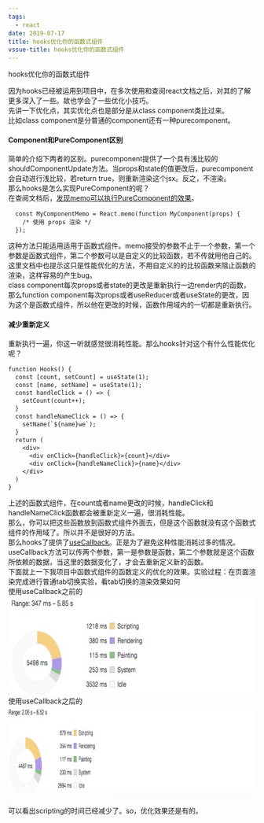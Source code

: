 ```yaml
---
tags:
  - react
date: 2019-07-17
title: hooks优化你的函数式组件
vssue-title: hooks优化你的函数式组件
---
```


hooks优化你的函数式组件

<!-- more -->

因为hooks已经被运用到项目中，在多次使用和查阅react文档之后，对其的了解更多深入了一些。故也学会了一些优化小技巧。
<br />
先讲一下优化点，其实优化点也是部分是从class component类比过来。
<br />
比如class component是分普通的component还有一种purecomponent。
#### Component和PureComponent区别
简单的介绍下两者的区别。purecomponent提供了一个具有浅比较的shouldComponentUpdate方法。当props和state的值更改后，purecomponent会自动进行浅比较，若return true，则重新渲染这个jsx。反之，不渲染。
<br />
那么hooks是怎么实现PureComponent的呢？
<br />
在查阅文档后，[发现memo可以执行PureComponent的效果](https://zh-hans.reactjs.org/docs/react-api.html#reactmemo)。
```
  const MyComponentMemo = React.memo(function MyComponent(props) {
    /* 使用 props 渲染 */
  });
```
这种方法只能适用适用于函数式组件。memo接受的参数不止于一个参数，第一个参数是函数式组件，第二个参数可以是自定义的比较函数，若不传就用他自己的。这里文档中也提示这只是性能优化的方法，不用自定义的的比较函数来阻止函数的渲染，这样容易的产生bug。
<br />
class component每次props或者state的更改是重新执行一边render内的函数，那么function component每次props或者useReducer或者useState的更改，因为这个是函数式组件，所以他在更改的时候，函数作用域内的一切都是重新执行。
<br />
#### 减少重新定义
重新执行一遍，你这一听就感觉很消耗性能。那么hooks针对这个有什么性能优化呢？
<br />
```
function Hooks() {
  const [count, setCount] = useState(1);
  const [name, setName] = useState(1);
  const handleClick = () => {
    setCount(count++);
  }
  const handleNameClick = () => {
    setName(`${name}we`);
  }
  return (
    <div>
      <div onClick={handleClick}>{count}</div>
      <div onClick={handleNameClick}>{name}</div>
    </div>
  )
}
```
上述的函数式组件，在count或者name更改的时候，handleClick和handleNameClick函数都会被重新定义一遍，很消耗性能。
<br />
那么，你可以把这些函数放到函数式组件外面去，但是这个函数就没有这个函数式组件的作用域了。所以并不是很好的方法。
<br />
那么hooks了提供了[useCallback](https://zh-hans.reactjs.org/docs/hooks-reference.html#usecallback)。正是为了避免这种性能消耗过多的情况。
<br />
useCallback方法可以传两个参数，第一是参数是函数，第二个参数就是这个函数所依赖的数据，当这里的数据变化了，才会去重新定义新的函数。
<br />
下面就上一下我项目中函数式组件的函数定义的优化的效果。实验过程：在页面渲染完成进行普通tab切换实验，看tab切换的渲染效果如何
<br />
使用useCallback之前的
<br>
<img src="./public/react(2)1.jpg" style="height: 200px" />
<br>
使用useCallback之后的
<br>
<img src="./public/react(2)2.jpg" style="height: 200px" />
<br>
可以看出scripting的时间已经减少了。so，优化效果还是有的。






